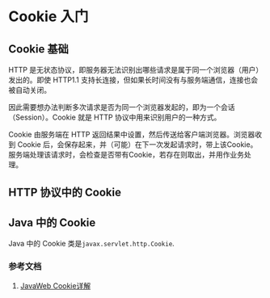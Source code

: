 # Cookie 入门

## Cookie 基础

HTTP 是无状态协议，即服务器无法识别出哪些请求是属于同一个浏览器（用户）发出的。即使 HTTP1.1 支持长连接，但如果长时间没有与服务端通信，连接也会被自动关闭。

因此需要想办法判断多次请求是否为同一个浏览器发起的，即为一个会话（Session）。Cookie 就是 HTTP 协议中用来识别用户的一种方式。

Cookie 由服务端在 HTTP 返回结果中设置，然后传送给客户端浏览器。浏览器收到 Cookie 后，会保存起来，并（可能）在下一次发起请求时，带上该Cookie。服务端处理该请求时，会检查是否带有Cookie，若存在则取出，并用作业务处理。

## HTTP 协议中的 Cookie


## Java 中的 Cookie
Java 中的 Cookie 类是`javax.servlet.http.Cookie`.


### 参考文档
1. [JavaWeb Cookie详解](https://www.cnblogs.com/demodashi/p/9436568.html)

